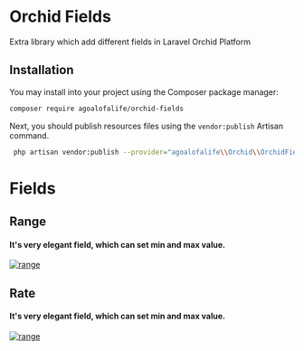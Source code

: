 # Orchid Fields

Extra library which add different fields in Laravel Orchid Platform

## Installation

You may install into your project using the Composer package manager:

```bash
composer require agoalofalife/orchid-fields
```

Next, you should publish resources files using the `vendor:publish` Artisan command. 

```bash
 php artisan vendor:publish --provider="agoalofalife\\Orchid\\OrchidFieldsServiceProvider" 
```

# Fields
## Range

#### It's very elegant field, which can set min and max value.

<a href="https://raw.githubusercontent.com/agoalofalife/orchid-fields/main/.github/IMAGES/range.png">
  <img src="https://raw.githubusercontent.com/agoalofalife/orchid-fields/main/.github/IMAGES/range.png" alt="range" align="center" />
</a>


## Rate
#### It's very elegant field, which can set min and max value.

<a href="https://raw.githubusercontent.com/agoalofalife/orchid-fields/main/.github/IMAGES/rate.png">
  <img src="https://raw.githubusercontent.com/agoalofalife/orchid-fields/main/.github/IMAGES/rate.png" alt="range" align="center" />
</a>
